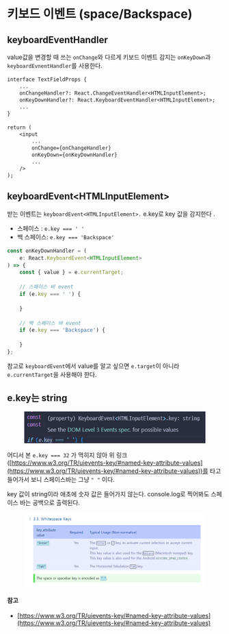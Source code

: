 # 키보드 이벤트 (space/Backspace)

## keyboardEventHandler

value값을 변경할 때 쓰는 `onChange`와 다르게 키보드 이벤트 감지는 `onKeyDown`과 `keyboardEvnentHandler`를 사용한다.

```tsx
interface TextFieldProps {
    ...
    onChangeHandler?: React.ChangeEventHandler<HTMLInputElement>;
    onKeyDownHandler?: React.KeyboardEventHandler<HTMLInputElement>;
    ...
}

return (
    <input
        ...
        onChange={onChangeHandler}
        onKeyDown={onKeyDownHandler}
        ...
    />
);
```



## keyboardEvent\<HTMLInputElement>

받는 이벤트는 `keyboardEvent<HTMLInputElement>.`  e.key로 key 값을 감지한다 .

* 스페이스 : `e.key === ' '`
* 백 스페이스: `e.key === 'Backspace'`

```typescript
const onKeyDownHandler = (
    e: React.KeyboardEvent<HTMLInputElement>
) => {
    const { value } = e.currentTarget;

    // 스페이스 바 event
    if (e.key === ' ') {
        
    }
    
    // 백 스페이스 바 event
    if (e.key === 'Backspace') {
        
    }
};
```

참고로 `keyboardEvent`에서 value를 알고 싶으면 `e.target`이 아니라 `e.currentTarget`을 사용해야 한다.



## e.key는 string

<figure><img src="../.gitbook/assets/image (20).png" alt=""><figcaption></figcaption></figure>

어디서 본 `e.key === 32` 가 먹히지 않아 위 링크 ([https://www.w3.org/TR/uievents-key/#named-key-attribute-values](https://www.w3.org/TR/uievents-key/#named-key-attribute-values))를 타고 들어가서 보니 스페이스바는 그냥 `" "` 이다. &#x20;

key 값이 string이라 애초에 숫자 값은 들어가지 않는다. console.log로 찍어봐도 스페이스 바는 공백으로 출력된다.

<figure><img src="../.gitbook/assets/image (22).png" alt=""><figcaption></figcaption></figure>



#### 참고

* [https://www.w3.org/TR/uievents-key/#named-key-attribute-values](https://www.w3.org/TR/uievents-key/#named-key-attribute-values)







